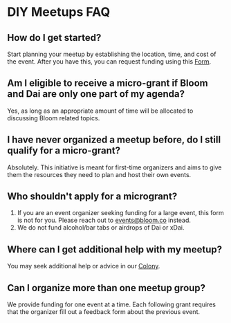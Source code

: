 # DIY Meetups FAQ

## How do I get started?

Start planning your meetup by establishing the location, time, and cost of the event. After you have this, you can request funding using this [Form](https://forms.gle/H2PCdJR7MXQjhyBbA).

## Am I eligible to receive a micro-grant if Bloom and Dai are only one part of my agenda?

Yes, as long as an appropriate amount of time will be allocated to discussing Bloom related topics.

## I have never organized a meetup before, do I still qualify for a micro-grant?

Absolutely. This initiative is meant for first-time organizers and aims to give them the resources they need to plan and host their own events.

## Who shouldn't apply for a microgrant?

1. If you are an event organizer seeking funding for a large event, this form is not for you. Please reach out to events@bloom.co instead.
1. We do not fund alcohol/bar tabs or airdrops of Dai or xDai.

## Where can I get additional help with my meetup?

You may seek additional help or advice in our [Colony](https://colony.io/colony/bloomcollective).

## Can I organize more than one meetup group?

We provide funding for one event at a time. Each following grant requires that the organizer fill out a feedback form about the previous event.
